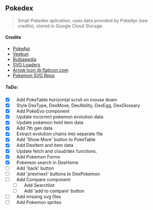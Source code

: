 ## Pokedex
> Small Pokedex aplication, uses data provided by PokeApi (see credits), stored in Google Cloud Storage.

#### Credits
 - [PokeApi](https://pokeapi.co/)
 - [Veekun](https://veekun.com/dex/media/pokemon/)
 - [Bulbapedia](bulbapedia.bulbagarden.net)
 - [SVG Loaders](http://samherbert.net/svg-loaders/)
 - [Arrow Icon @ flaticon.com](https://www.flaticon.com/free-icon/down-arrow-sketch_59690)
 - [Pokemon SVG Repo](https://github.com/jnovack/pokemon-svg)

##### ToDo:
- [x] &nbsp;&nbsp;&nbsp;Add PokeTable horizontal scroll on mouse down
- [x] &nbsp;&nbsp;&nbsp;Style DexType, DexMove, DexAbility, DexEgg, DexGlossary
- [x] &nbsp;&nbsp;&nbsp;Add PokeEvo component
- [x] &nbsp;&nbsp;&nbsp;Update incorrect pokemon evolution data
- [x] &nbsp;&nbsp;&nbsp;Update pokemon held item data
- [x] &nbsp;&nbsp;&nbsp;Add 7th gen data
- [x] &nbsp;&nbsp;&nbsp;Extract evolution chains into separate file
- [x] &nbsp;&nbsp;&nbsp;Add 'Show More' button to PokeTable
- [x] &nbsp;&nbsp;&nbsp;Add DexItem and item data
- [x] &nbsp;&nbsp;&nbsp;Update fetch and cloud/dex functions.
- [x] &nbsp;&nbsp;&nbsp;Add Pokemon Forms
- [x] &nbsp;&nbsp;&nbsp;Pokemon search in DexHome
- [ ] &nbsp;&nbsp;&nbsp;Add 'back' button
- [ ] &nbsp;&nbsp;&nbsp;Add 'prev/next' buttons to DexPokemon
- [ ] &nbsp;&nbsp;&nbsp;Add Compare component
    - [ ] &nbsp;&nbsp;&nbsp;Add Searchlist
    - [ ] &nbsp;&nbsp;&nbsp;Add 'add to compare' button
- [ ] &nbsp;&nbsp;&nbsp;Add missing svg files
- [ ] &nbsp;&nbsp;&nbsp;Add Pokemon sprites

